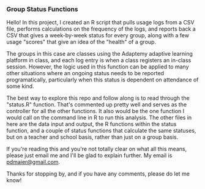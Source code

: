 ### Group Status Functions

Hello! In this project, I created an R script that pulls usage logs from a CSV file, performs calculations on the frequency of the logs, and reports back a CSV that gives a week-by-week status for every group, along with a few usage "scores" that give an idea of the "health" of a group.

The groups in this case are classes using the Adaptemy adaptive learning platform in class, and each log entry is when a class registers an in-class session. However, the logic used in this function can be applied to many other situations where an ongoing status needs to be reported programatically, particularly when this status is dependent on attendance of some kind.

The best way to explore this repo and follow along is to read through the "status.R" function. That's commented up pretty well and serves as the controller for all the other functions. It also would be the one function I would call on the command line in R to run this analysis. The other files in here are the data input and output, the R functions within the status function, and a couple of status functions that calculate the same statuses, but on a teacher and school basis, rather than just on a group basis.

If you're reading this and you're not totally clear on what all this means, please just email me and I'll be glad to explain further. My email is pdmaier@gmail.com.

Thanks for stopping by, and if you have any comments, please do let me know!
